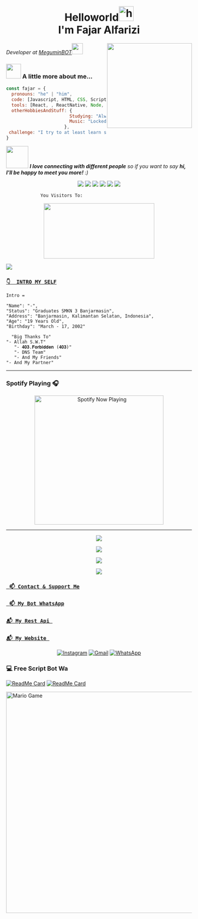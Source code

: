 <h1 align="center"> Helloworld<img src="https://user-images.githubusercontent.com/1303154/88677602-1635ba80-d120-11ea-84d8-d263ba5fc3c0.gif" width="40px" alt="hi"><br>I'm Fajar Alfarizi</h1>

<img align='right' src="https://media4.giphy.com/media/ZVik7pBtu9dNS/giphy.gif" width="230">
<p><em>Developer at <a href="https://api.whatsapp.com/send?phone=6281333782061&text=Assalamualaikum+Bang+Fajar">MeguminBOT</a><img src="https://media.giphy.com/media/WUlplcMpOCEmTGBtBW/giphy.gif" width="30">
</em></p>

### <img src="https://media3.giphy.com/media/jUZmz3kAiAuLC/200.webp?cid=ecf05e472ppgejelz9vrs67x38inpt96dl2x6i0z51br0jfh&rid=200.webp" width="40"> A little more about me...  

```javascript
const fajar = {
  pronouns: "he" | "him",
  code: [Javascript, HTML, CSS, Scripting],
  tools: [React, , ReactNative, Node, Styled-Components, Docker, Etc],
  otherHobbiesAndStuff: {       
                        Studying: "Always something new! now playing with NextJS",
                        Music: "Locked Out From Heaven",
                      },
 challenge: "I try to at least learn something new every day"
}
```

<img src="https://media0.giphy.com/media/Wj7lNjMNDxSmc/200.webp?cid=ecf05e47gol7hyzftrdpoaar8lchrj2uzbzs0qoz3xgzv14o&rid=200.webp" width="60"> <em><b>I love connecting with different people</b> so if you want to say <b>hi, I'll be happy to meet you more!</b> :)</em>


<p align="center">
  <img src="https://img.shields.io/badge/-JavaScript-black?style=flat-square&logo=javascript" />
  <img src="https://img.shields.io/badge/-Node.js-black?style=flat-square&logo=Node.js" />
  <img src="https://img.shields.io/badge/-HTML5-black?style=flat-square&logo=html5&logoColor=e34f26" />
  <img src="https://img.shields.io/badge/-CSS3-black?style=flat-square&logo=css3&logoColor=1572b6" />
  <img src="https://img.shields.io/badge/-Git-black?style=flat-square&logo=git" />
  <img src="https://img.shields.io/badge/-GitHub-black?style=flat-square&logo=github" /> <br>
</p>

```
             You Visitors To:
```
<p align="center">
   <img width="300" height="150" src="https://camo.githubusercontent.com/db45054d90ef8099ce0235c82592c406dba0adcda421f8a84f162b58bab5d3e0/68747470733a2f2f636f756e742e6765746c6f6c692e636f6d2f6765742f406e6f627579616b693f7468656d653d67656c626f6f72752d68" />

 <a href="https://github.com/Tersakiti404-cyber"><img src="https://cardivo.vercel.app/api?name=Tersakiti404-cyber&description=Hi,%20i%27m%20Tersakiti404%20and%20i%27m%20just%20a%20newbie%20programmer%20Nice%20to%20meet%20you%20👋&image=https://i.ibb.co/JtMRbVP/IMG-20220113-145751-018.jpg&usqp=CAU&backgroundColor=%23ecf0f1&instagram=@mhmdfjralfarizi_&github=Tersakiti404-cyber&pattern=leaf&colorPattern=%23eaeaea" /><a>
</p>






### [`👇  INTRO MY SELF`](https://Tersakiti404-api.herokuapp.com)
```
Intro =

"Name": "-",
"Status": "Graduates SMKN 3 Banjarmasin",
"Address": "Banjarmasin, Kalimantan Selatan, Indonesia",
"Age": "19 Years Old",
"Birthday": "March - 17, 2002"
   
  "Big Thanks To"
"- Allah S.W.T"
   "- 𝟒𝟎𝟑.𝐅𝐨𝐫𝐛𝐢𝐝𝐝𝐞𝐧 (𝟒𝟎𝟑)"
   "- DNS Team"
   "- And My Friends"
"- And My Partner"
```
___

### Spotify Playing 🎧

<p align="center">
  <a href="https://open.spotify.com/user/hbv7yzic965h9y82w194av0cz" target="_blank"><img src="https://now-playing-on-spotify.vercel.app/api/spotify" alt="Spotify Now Playing" width="350"/></a>
</p>

------

   
   <p align="center">
  <a href="https://github.com/Tersakiti404-cyber"><img src="https://github-readme-stats.vercel.app/api?username=Tersakiti404-cyber&theme=tokyonight&show_icons=true" /></a>
</p>

<p align="center">
  <a href="https://github.com/Tersakiti404-cyber"><img src="https://github-readme-streak-stats.herokuapp.com?user=Tersakiti404-cyber&theme=tokyonight&hide_border=false&properties=background&border=%239611C5FF" /><a>
</p>
  
<p align="center">
  <a href="https://github.com/Tersakiti404-cyber"><img src="https://github-readme-stats.vercel.app/api/top-langs?username=Tersakiti404-cyber&theme=tokyonight&layout=compact" /></a>
</p>
  
<p align="center">
  <a href="https://github.com/Tersakiti404-cyber"><img src="https://github-profile-trophy.vercel.app/?username=Tersakiti404-cyber&theme=radical&margin-w=20&no-bg=true&no-frame=false" /><a>
</p>
    


### [` 📫 Contact & Support Me`](https://api.whatsapp.com/send?phone=6281333782061&text=Assalamualaikum+Bang+Fajar)

### [` 📫 My Bot WhatsApp`](https://api.whatsapp.com/send?phone=6289512871985&text=Assalamualaikum+Bang+Fajar)

### [`📬 My Rest Api `](https://Tersakiti404-api.herokuapp.com)
    
### [`📬 My Website `](https://Tersakiti404-cyber.github.io)
    
<p align="center">
<a href="https://www.instagram.com/mhmdfjralfarizi_" target="_blank"><img src="https://img.shields.io/badge/Instagram-%23E4405F.svg?&style=flat-square&logo=instagram&logoColor=white" alt="Instagram"></a>
<a href="meguminbot12@gmail.com" target="_blank"><img src="https://img.shields.io/badge/Gmail-D14836?style=flat-square&logo=gmail&logoColor=white" alt="Gmail"></a>
<a href="https://api.whatsapp.com/send?phone=6281333782061&text=Assalamualaikum+bang+:v" target="_blank"><img src="https://img.shields.io/badge/Whatsapp-%808080.svg?&style=flat-square&logo=Whatsapp&logoColor=white" alt="WhatsApp"></a>
</p> 


### 💻 Free Script Bot Wa


[![ReadMe Card](https://github-readme-stats.vercel.app/api/pin/?username=Tersakiti404-cyber&repo=bitch&theme=highcontrast)](https://github.com/Tersakiti404-cyber/bitch)
[![ReadMe Card](https://github-readme-stats.vercel.app/api/pin/?username=Hexagonz&repo=SELF-HX&theme=highcontrast)](https://github.com/Tersakiti404-cyber/SELF-HX)

<img src="https://github.com/TheDudeThatCode/TheDudeThatCode/blob/master/Assets/Mario_Gameplay.gif" alt="Mario Game" width="600" />
